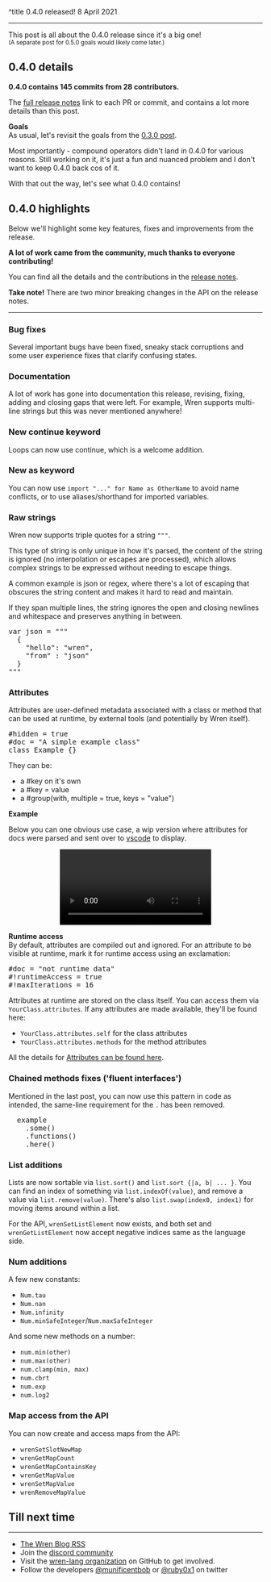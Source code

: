 ^title 0.4.0 released!
8 April 2021

---

This post is all about the 0.4.0 release since it's a big one!   
<small>(A separate post for 0.5.0 goals would likely come later.)</small>

## 0.4.0 details

**0.4.0 contains 145 commits from 28 contributors.**

The [full release notes](https://github.com/wren-lang/wren/releases/tag/0.4.0)
link to each PR or commit, and contains a lot more details than this post.

**Goals**   
As usual, let's revisit the goals from the [0.3.0 post](2-0.3.0-released.html#goals-for-0.4.0).

Most importantly - compound operators didn't land in 0.4.0 for various reasons.
Still working on it, it's just a fun and nuanced problem and I don't want to
keep 0.4.0 back cos of it.

With that out the way, let's see what 0.4.0 contains! 

## 0.4.0 highlights

Below we'll highlight some key features, fixes and improvements from the release. 

**A lot of work came from the community, much thanks to everyone contributing!**

You can find all the details and the contributions in the [release notes](https://github.com/wren-lang/wren/releases/tag/0.4.0).

**Take note!** There are two minor breaking changes in the API on the release notes. 

--- 

### Bug fixes

Several important bugs have been fixed, sneaky stack corruptions and some user
experience fixes that clarify confusing states. 

### Documentation

A lot of work has gone into documentation this release, revising, fixing, adding
and closing gaps that were left. For example, Wren supports multi-line strings 
but this was never mentioned anywhere! 

### New **continue** keyword

Loops can now use continue, which is a welcome addition.

### New **as** keyword

You can now use `import "..." for Name as OtherName` to avoid name conflicts,
or to use aliases/shorthand for imported variables.

### Raw strings

Wren now supports triple quotes for a string `"""`.

This type of string is only unique in how it's parsed, the content of the 
string is ignored (no interpolation or escapes are processed), which allows 
complex strings to be expressed without needing to escape things. 

A common example is json or regex, where there's a lot of escaping that obscures
the string content and makes it hard to read and maintain. 

If they span multiple lines, the string ignores the open and closing newlines 
and whitespace and preserves anything in between.

<pre class="snippet">
var json = """
  {
    "hello": "wren",
    "from" : "json"
  }
"""
</pre>

### Attributes

Attributes are user-defined metadata associated with a class or method that
can be used at runtime, by external tools (and potentially by Wren itself).

<pre class="snippet">
#hidden = true
#doc = "A simple example class"
class Example {}
</pre>

They can be:

- a #key on it's own
- a #key = value
- a #group(with, multiple = true, keys = "value")

**Example**   

Below you can one obvious use case, a wip version where attributes for docs were 
parsed and sent over to [vscode](https://code.visualstudio.com/) to display.

<video preload="auto" controls="" loop="loop" style="max-width:100%; width:auto; margin:auto; display:block;">  
    <source src="https://i.imgur.com/W9DWysP.mp4" type="video/mp4">
</video>

**Runtime access**   
By default, attributes are compiled out and ignored.
For an attribute to be visible at runtime, mark it for runtime access using an 
exclamation:

<pre class="snippet">
#doc = "not runtime data"
#!runtimeAccess = true
#!maxIterations = 16
</pre>

Attributes at runtime are stored on the class itself. You can access them via 
`YourClass.attributes`. If any attributes are made available, they'll be found here:

- `YourClass.attributes.self` for the class attributes
- `YourClass.attributes.methods` for the method attributes

All the details for [Attributes can be found here](https://wren.io/classes.html#attributes).

### Chained methods fixes ('fluent interfaces')

Mentioned in the last post, you can now use this pattern in code as intended, 
the same-line requirement for the `.` has been removed.

<pre class="snippet">
  example
    .some()
    .functions()
    .here()
</pre>

### List additions

Lists are now sortable via `list.sort()` and `list.sort {|a, b| ... }`.
You can find an index of something via `list.indexOf(value)`, and remove a value
via `list.remove(value)`. There's also `list.swap(index0, index1)` for moving 
items around within a list.

For the API, `wrenSetListElement` now exists, and both set and
`wrenGetListElement` now accept negative indices same as the language side.

### Num additions

A few new constants:

- `Num.tau`
- `Num.nan` 
- `Num.infinity`
- `Num.minSafeInteger`/`Num.maxSafeInteger`

And some new methods on a number:

- `num.min(other)`
- `num.max(other)`
- `num.clamp(min, max)`
- `num.cbrt`
- `num.exp`
- `num.log2`

### Map access from the API 

You can now create and access maps from the API:

- `wrenSetSlotNewMap`
- `wrenGetMapCount`
- `wrenGetMapContainsKey`
- `wrenGetMapValue`
- `wrenSetMapValue`
- `wrenRemoveMapValue`

## Till next time

---

- [The Wren Blog RSS](http://wren.io/blog/rss.xml)
- Join the [discord community](https://discord.gg/Kx6PxSX)
- Visit the [wren-lang organization](https://github.com/wren-lang) on GitHub to get involved.
- Follow the developers [@munificentbob](https://twitter.com/munificentbob) or [@ruby0x1](https://twitter.com/ruby0x1) on twitter
